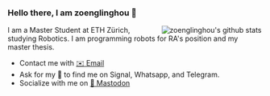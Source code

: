 ### Hello there, I am zoenglinghou 👋

<img align="right" src="https://github-readme-stats.vercel.app/api?username=zoenglinghou&show_icons=true&icon_color=0366d6&bg_color=ffffff&include_all_commits=true&hide_title=true" alt="zoenglinghou's github stats"/>

I am a Master Student at ETH Zürich, studying Robotics. I am programming robots for RA's position and my master thesis.

- Contact me with [✉️ Email](mailto:linghao.zhang@protonmail.com)
- Ask for my 📱 to find me on Signal, Whatsapp, and Telegram.
- Socialize with me on [🐘 Mastodon](https://m.cmx.im/@carlosevo)
